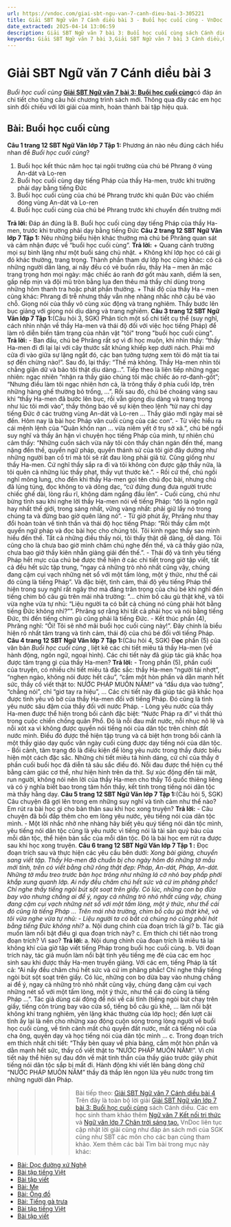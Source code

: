 ```yaml
---
url: https://vndoc.com/giai-sbt-ngu-van-7-canh-dieu-bai-3-305221
title: Giải SBT Ngữ văn 7 Cánh diều bài 3 - Buổi học cuối cùng - VnDoc.com
date_extracted: 2025-04-14 13:06:59
description: Giải SBT Ngữ văn 7 bài 3: Buổi học cuối cùng sách Cánh diều có đáp án chi tiết cho các bạn cùng tham khảo.
keywords: Giải SBT Ngữ văn 7 bài 3,Giải SBT Ngữ văn 7 bài 3 Cánh diều,Giải sách bài tập Ngữ văn CD lớp 7,Ngữ văn lớp 7 Cánh diều,giải bài tập ngữ văn lớp 7,bài Buổi học cuối cùng,ôn tập ngữ văn 7,trắc nghiệm ngữ văn 7 CD
---
```


# Giải SBT Ngữ văn 7 Cánh diều bài 3
 _Buổi học cuối cùng_
[**Giải SBT Ngữ văn 7 bài 3: Buổi học cuối cùng**](<https://vndoc.com/giai-sbt-ngu-van-7-canh-dieu-bai-3-305221>)có đáp án chi tiết cho từng câu hỏi chương trình sách mới. Thông qua đây các em học sinh đối chiếu với lời giải của mình, hoàn thành bài tập hiệu quả.
## **Bài: Buổi học cuối cùng**
**Câu 1 trang 12 SBT Ngữ Văn lớp 7 Tập 1:** Phương án nào nêu đúng cách hiểu nhan đề _Buổi học cuối cùng_?
  1. Buổi học kết thúc năm học tại ngôi trường của chú bé Phrang ở vùng An-dát và Lo-ren
  2. Buổi học cuối cùng dạy tiếng Pháp của thầy Ha-men, trước khi trường phải dạy bằng tiếng Đức
  3. Buổi học cuối cùng của chú bé Phrang trước khi quân Đức vào chiếm đóng vùng An-dát và Lo-ren
  4. Buổi học cuối cùng của chú bé Phrang trước khi chuyển đến trường mới

**Trả lời:**
Đáp án đúng là B.
Buổi học cuối cùng dạy tiếng Pháp của thầy Ha-men, trước khi trường phải dạy bằng tiếng Đức
**Câu 2 trang 12 SBT Ngữ Văn lớp 7 Tập 1:** Nêu những biểu hiện khác thường mà chú bé Phrăng quan sát và cảm nhận được về “buổi học cuối cùng”.
**Trả lời:**
\+ Quang cảnh trường mọi sự bình lặng như một buổi sáng chủ nhật.
\+ Không khí lớp học có cái gì đó khác thường, trang trọng. Thành phần tham dự lớp học cũng khác: có cả những người dân làng, ai nấy đều có vẻ buồn rầu, thầy Ha – men ăn mặc trang trọng hơn mọi ngày: mặc chiếc áo ranh đơ gốt màu xanh, diềm lá sen, gấp nếp mịn và đội mũ tròn bằng lụa đen thêu mà thầy chỉ dùng trong những hôm thanh tra hoặc phát phần thưởng.
\+ Thái độ của thầy Ha – men cũng khác: Phrang đi trễ nhưng thầy vẫn nhẹ nhàng nhắc nhở cậu bé vào chỗ. Giọng nói của thầy vô cùng xúc động và trang nghiêm. Thầy bước lên bục giảng với giọng nói dịu dàng và trang nghiêm.
**Câu 3 trang 12 SBT Ngữ Văn lớp 7 Tập 1:**\(Câu hỏi 3, SGK\) Phân tích một số chi tiết cụ thể \(suy nghĩ, cách nhìn nhận về thầy Ha-men và thái độ đối với việc học tiếng Pháp\) để làm rõ diễn biến tâm trạng của nhân vật "tôi" trong "buổi học cuối cùng".
**Trả lời:**
\- Ban đầu, chú bé Phrăng rất sợ vì đi học muộn, khi nhìn thấy: “thầy Ha-men đi đi lại lại với cây thước sắt khủng khiếp kẹp dưới nách. Phải mở cửa đi vào giữa sự lặng ngắt đó, các bạn tưởng tượng xem tôi đỏ mặt tía tai sợ đến chừng nào\!”. Sau đó, lại thấy: “Thế mà không. Thầy Ha-men nhìn tôi chẳng giận dữ và bảo tôi thật dịu dàng…”. Tiếp theo là liên tiếp những ngạc nhiên: ngạc nhiên “nhận ra thầy giáo chúng tôi mặc chiếc áo rơ-đanh-gốt”; “Nhưng điều làm tôi ngạc nhiên hơn cả, là trông thấy ở phía cuối lớp, trên những hàng ghế thường bỏ trống, …”. Rồi sau đó, chú bé choáng váng sau khi “thầy Ha-men đã bước lên bục, rồi vẫn giọng dịu dàng và trang trọng như lúc tôi mới vào”, thầy thông báo về sự kiện theo lệnh “từ nay chỉ dạy tiếng Đức ở các trường vùng An-dát và Lo-ren … Thầy giáo mới ngày mai sẽ đến. Hôm nay là bài học Pháp văn cuối cùng của các con”.
\- Từ việc hiểu ra cái mệnh lệnh của “Quân khốn nạn … vừa niêm yết ở trụ sở xã.”, chú bé ngồi suy nghĩ và thấy ân hận vì chuyện học tiếng Pháp của mình, tự nhiên chú cảm thấy: “Những cuốn sách vừa nãy tôi còn thấy chán ngán đến thế, mang nặng đến thế, quyển ngữ pháp, quyển thánh sử của tôi giờ đây dường như những người bạn cố tri mà tôi sẽ rất đau lòng phải giã từ. Cũng giống như thầy Ha-men. Cứ nghĩ thầy sắp ra đi và tôi không còn được gặp thầy nữa, là tôi quên cả những lúc thầy phạt, thầy vụt thước kẻ.”.
\- Rồi cứ thế, chú ngồi nghĩ mông lung, cho đến khi thầy Ha-men gọi tên chú đọc bài, nhưng chú đã lúng túng, đọc không to và dõng dạc, “cứ đứng đung đưa người trước chiếc ghế dài, lòng rầu rĩ, không dám ngẩng đầu lên”.
\- Cuối cùng, chú như bừng tỉnh sau khi nghe lời thầy Ha-men nói về tiếng Pháp: “đó là ngôn ngữ hay nhất thế giới, trong sáng nhất, vững vàng nhất: phải giữ lấy nó trong chúng ta và đừng bao giờ quên lãng nó”.
\- Từ giờ phút ấy, Phrăng như thay đổi hoàn toàn về tinh thần và thái độ học tiếng Pháp: “Rồi thầy cầm một quyển ngữ pháp và đọc bài học cho chúng tôi. Tôi kinh ngạc thấy sao mình hiểu đến thế. Tất cả những điều thầy nói, tôi thấy thật dễ dàng, dễ dàng. Tôi cũng cho là chưa bao giờ mình chăm chú nghe đến thế, và cả thầy giáo nữa, chưa bao giờ thầy kiên nhẫn giảng giải đến thế.”.
\- Thái độ và tình yêu tiếng Pháp hết mực của chú bé được thể hiện ở các chi tiết trong giờ tập viết, tất cả đều hết sức tập trung, “ngay cả những trò nhỏ nhất cũng vậy, chúng đang cặm cụi vạch những nét sổ với một tấm lòng, một ý thức, như thể cái đó cũng là tiếng Pháp”. Và đặc biệt, tình cảm, thái độ yêu tiếng Pháp thể hiện trong suy nghĩ rất ngây thơ mà đáng trân trọng của chú bé khi nghĩ đến tiếng chim bồ câu gù trên mái nhà trường: “… chim bồ câu gù thật khẽ, và tôi vừa nghe vừa tự nhủ: “Liệu người ta có bắt cả chúng nó cũng phải hót bằng tiếng Đức không nhỉ?””. Phrăng sợ rằng khi tất cả phải học và nói bằng tiếng Đức, thì đến tiếng chim gù cũng phải là tiếng Đức.
\- Kết thúc phần \(4\), Phrăng nghĩ: “Ôi\! Tôi sẽ nhớ mãi buổi học cuối cùng này\!”. Đây chính là biểu hiện rõ nhất tâm trạng và tình cảm, thái độ của chú bé đối với tiếng Pháp.
**Câu 4 trang 12 SBT Ngữ Văn lớp 7 Tập 1:**\(Câu hỏi 4, SGK\) Đ**ọc** phần \(5\) của văn bản _Buổi học cuối cùng_ , liệt kê các chi tiết miêu tả thầy Ha-men \(về hành động, ngôn ngữ, ngoại hình\). Các chi tiết này đã giúp tác giả khắc họa được tâm trạng gì của thầy Ha-men?
**Trả lời:**
\- Trong phần \(5\), phần cuối của truyện, có nhiều chi tiết miêu tả đặc sắc: thầy Ha-men “người tái nhợt”, “nghẹn ngào, không nói được hết câu”, “cầm một hòn phấn và dằn mạnh hết sức, thầy cố viết thật to: NƯỚC PHÁP MUÔN NĂM\!” và “đầu dựa vào tường”, “chẳng nói”, chỉ “giơ tay ra hiệu”, … Các chi tiết này đã giúp tác giả khắc họa được tình yêu vô bờ của thầy Ha-men đối với tiếng Pháp. Đó cũng là tình yêu nước sâu đậm của thầy đối với nước Pháp.
\- Lòng yêu nước của thầy Ha-men được thể hiện trong bối cảnh đặc biệt: “Nước Pháp ra đi” vì thất thủ trong cuộc chiến chống quân Phổ. Đó là nỗi đau mất nước, nỗi nhục nô lệ và nỗi xót xa vì không được quyền nói tiếng nói của dân tộc trên chính đất nước mình. Điều đó được thể hiện tập trung và cá biệt hơn trong bối cảnh là một thầy giáo dạy quốc văn ngày cuối cùng được dạy tiếng nói của dân tộc.
\- Bối cảnh, tâm trạng đó là điều kiện để lòng yêu nước trong thầy được biểu hiện một cách đặc sắc. Những chi tiết miêu tả hình dáng, cử chỉ của thầy ở phần cuối buổi học đã diễn tả sâu sắc điều đó. Nỗi đau được thể hiện cụ thể bằng cảm giác cơ thể, như hiện hình trên da thịt. Sự xúc động đến tái mặt, run người, không nói nên lời của thầy Ha-men cho thấy Tổ quốc thiêng liêng và có ý nghĩa biết bao trong tâm hồn thầy, kết tinh trong tiếng nói dân tộc mà thầy hằng dạy.
**Câu 5 trang 12 SBT Ngữ Văn lớp 7 Tập 1:**\(Câu hỏi 5, SGK\) Câu chuyện đã gợi lên trong em những suy nghĩ và tình cảm như thế nào? Em rút ra bài học gì cho bản thân sau khi học xong truyện?
**Trả lời:**
\- Câu chuyện đã bồi đắp thêm cho em lòng yêu nước, yêu tiếng nói của dân tộc mình.
\- Một lời nhắc nhở nhẹ nhàng hãy biết yêu quý tiếng nói dân tộc mình, yêu tiếng nói dân tộc cũng là yêu nước vì tiếng nói là tài sản quý báu của mỗi dân tộc, thể hiện bản sắc của mỗi dân tộc. Đó là bài học em rút ra được sau khi học xong truyện.
**Câu 6 trang 12 SBT Ngữ Văn lớp 7 Tập 1 :** Đọc đoạn trích sau và thực hiện các yêu cầu bên dưới:
_Xong bài giảng, chuyển sang viết tập. Thầy Ha-men đã chuẩn bị cho ngày hôm đó những tờ mẫu mới tinh, trên có viết bằng chữ rông thật đẹp: Pháp, An-dát, Pháp, An-dát. Những tờ mẫu treo trước bàn học trông như những lá cờ nhỏ bay phấp phới khắp xung quanh lớp. Ai nấy đều chăm chú hết sức và cứ im phăng phắc\! Chỉ nghe thấy tiếng ngòi bút sột soạt trên giấy. Có lúc, những con bọ đừa bay vào nhưng chẳng ai để ý, ngay cả những trò nhỏ nhất cũng vậy, chúng đang cặm cụi vạch những nét sổ với một tấm lòng, một ý thức, như thể cái đó cũng là tiếng Pháp … Trên mái nhà trường, chim bồ câu gù thật khẽ, và tôi vừa nghe vừa tự nhủ:_
_\- Liệu người ta có bắt cả chúng nó cũng phải hót bằng tiếng Đức không nhỉ?_
a. Nội dung chính của đoạn trích là gì?
b. Tác giả muốn làm nổi bật điều gì qua đoạn trích này?
c. Em thích chi tiết nào trong đoạn trích? Vì sao?
**Trả lời:**
a. Nội dung chính của đoạn trích là miêu tả lại không khí của giờ tập viết tiếng Pháp trong buổi học cuối cùng.
b. Với đoạn trích này, tác giả muốn làm nổi bật tình yêu tiếng mẹ đẻ của các em học sinh sau khi được thầy Ha-men truyền giảng. Với các em, tiếng Pháp là tất cả: “Ai nấy đều chăm chú hết sức và cứ im phăng phắc\! Chỉ nghe thấy tiếng ngòi bút sột soạt trên giấy. Có lúc, những con bọ dừa bay vào nhưng chẳng ai để ý, ngay cả những trò nhỏ nhất cũng vậy, chúng đang cặm cụi vạch những nét sổ với một tấm lòng, một ý thức, như thể cái đó cũng là tiếng Pháp …”.
Tác giả dùng cái động để nói về cái tĩnh \(tiếng ngòi bút chạy trên giấy, tiếng côn trùng bay vào cửa sổ, tiếng bồ câu gù khẽ, … làm nổi bật không khí trang nghiêm, yên lặng khác thường của lớp học\); đến lượt cãi tĩnh ấy lại là nền cho những xao động cuộn sóng trong lòng người về buổi học cuối cùng, về tình cảnh mất chủ quyền đất nước, mất cả tiếng nói của cha ông, quyền dạy và học tiếng nói của dân tộc mình …
c. Trong đoạn trích em thích nhất chi tiết: “Thầy bèn quay về phía bảng, cầm một hòn phấn và dằn mạnh hết sức, thầy cố viết thật to “NƯỚC PHÁP MUÔN NĂM\!”.
Vì chi tiết này thể hiện sự đau đớn về mặt tinh thần của thầy giáo trước giây phút tiếng nói dân tộc sắp bị mất đi. Hành động khi viết lên bảng dòng chữ “NƯỚC PHÁP MUÔN NĂM” thầy đã thắp lên ngọn lửa yêu nước trong tim những người dân Pháp.
>>>> Bài tiếp theo: [Giải SBT Ngữ văn 7 Cánh diều bài 4](<https://vndoc.com/giai-sbt-ngu-van-7-canh-dieu-bai-4-305222>)
Trên đây là toàn bộ lời giải [Giải SBT Ngữ văn lớp 7 bài 3: Buổi học cuối cùng](<https://vndoc.com/giai-sbt-ngu-van-7-canh-dieu-bai-3-305221>) sách Cánh diều. Các em học sinh tham khảo thêm [Ngữ văn 7 Kết nối tri thức ](<https://vndoc.com/ngu-van-7-kntt-tap2>)và [Ngữ văn lớp 7 Chân trời sáng tạo.](<https://vndoc.com/ngu-van-7-ctst-tap2>) VnDoc liên tục cập nhật lời giải cũng như đáp án sách mới của SGK cũng như SBT các môn cho các bạn cùng tham khảo.
Xem thêm các bài Tìm bài trong mục này khác:
  * [Bài: Dọc đường xứ Nghệ](</giai-sbt-ngu-van-7-canh-dieu-bai-4-305222>)
  * [Bài tập tiếng Việt](</giai-sbt-ngu-van-7-canh-dieu-bai-5-305226>)
  * [Bài tập viết](</giai-sbt-ngu-van-7-canh-dieu-bai-6-305260>)
  * [Bài: Mẹ](</giai-sbt-ngu-van-7-canh-dieu-bai-7-305261>)
  * [Bài: Ông đồ](</giai-sbt-ngu-van-7-canh-dieu-bai-8-305263>)
  * [Bài: Tiếng gà trưa](</giai-sbt-ngu-van-7-canh-dieu-bai-9-305265>)
  * [Bài tập tiếng Việt](</giai-sbt-ngu-van-7-canh-dieu-bai-10-305266>)
  * [Bài tập viết](</giai-sbt-ngu-van-7-canh-dieu-bai-11-305268>)

